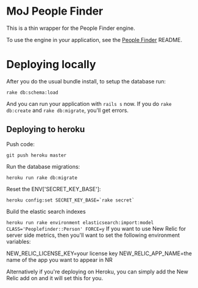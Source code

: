 # MoJ People Finder

This is a thin wrapper for the People Finder engine.

To use the engine in your application, see the [People Finder](https://github.com/ministryofjustice/peoplefinder) README.

# Deploying locally

After you do the usual bundle install, to setup the database run:

`rake db:schema:load`

And you can run your application with `rails s` now. If you do `rake db:create` and `rake db:migrate`, you'll get errors.

## Deploying to heroku

Push code:

`git push heroku master`


Run the database migrations:

`heroku run rake db:migrate`


Reset the ENV['SECRET_KEY_BASE']:

``
heroku config:set SECRET_KEY_BASE=`rake secret`
``

Build the elastic search indexes

``
heroku run rake environment elasticsearch:import:model CLASS='Peoplefinder::Person' FORCE=y
``
If you want to use New Relic for server side metrics, then you'll want to set the following environment variables:

NEW_RELIC_LICENSE_KEY=your license key
NEW_RELIC_APP_NAME=the name of the app you want to appear in NR

Alternatively if you're deploying on Heroku, you can simply add the New Relic add on and it will set this for you.